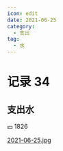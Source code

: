 ```yaml
---
icon: edit
date: 2021-06-25
category:
  - 支出
tag:
  - 水
---
```


# 记录 34

## 支出水

:yen: 1826

[2021-06-25.jpg](https://i.postimg.cc/k4qMyGK4/2021-06-25.jpg)

